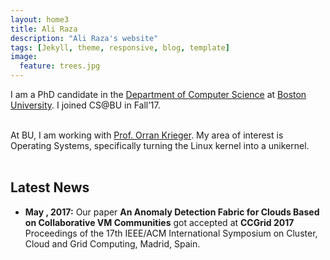 ```yaml
---
layout: home3
title: Ali Raza
description: "Ali Raza's website"
tags: [Jekyll, theme, responsive, blog, template]
image:
  feature: trees.jpg
---
```


I am a PhD candidate in the [Department of Computer Science](http://www.bu.edu/cs/) at [Boston University](http://www.bu.edu). I joined CS@BU in Fall’17. 
<br />
<br />

At BU, I am working with [Prof. Orran Krieger](https://www.bu.edu/eng/profile/orran-krieger/). My area of interest is Operating Systems, specifically turning the Linux kernel into a unikernel. 
<br />
<br />

## Latest News ##

- **May , 2017:** Our paper **An Anomaly Detection Fabric for Clouds Based on Collaborative VM Communities** got accepted at **CCGrid 2017** Proceedings of the 17th IEEE/ACM International Symposium on Cluster, Cloud and Grid Computing, Madrid, Spain.

<!-- - **November 19, 2018:** Accepted **Publicity Chair** position for IEEE International Workshop on Computer and Networking Experimental Research using Testbeds (**CNERT**), in conjunction with **IEEE INFOCOM** 2019, Paris, France.

- **September 12, 2018:** In **Technical Program Committee (TPC)** for IEEE Conference on Network Softwarization (**NetSoft**) 2019, Paris, France.

- **June 28, 2018:** I will be presenting our paper **Virtual Function Placement and Traffic Steering over 5G Multi-Technology Networks** at IEEE Conference on Network Softwarization (**NetSoft**) 2018, Montreal, Canada.

- **June 25, 2018:** I will be chairing "Design, Management and Orchestration of Edge Computing and Tactile Internet" session at **[Smart network Technologies and Edge computing for the Tactile Internet (STET 2018)](http://www.cs.slu.edu/stet2018/)**, Montreal, Canada.

- **May 14-18, 2018:** I am giving advance [NFV/SDN tutorial](http://voip.netlab.uky.edu/grw2018ky/summercamp.html) on GENI testbed at **GENI Regional Workshop (GRW 2018)** and Summer Camp at Lexington, Kentucky, USA.

- **March 14, 2018:** We got ![#f03c15](https://placehold.it/15/f03c15/000000?text=+)**`FIRST PRIZE`**![#f03c15](https://placehold.it/15/f03c15/000000?text=+) for our project [**EL-SEC**](https://github.com/akhtarnabeel/ELSEC) at [**GENI Experimenter Contest 2018**](https://witestlab.poly.edu/~ffund/geni-experimenter-contest-2018/). Award worth **$6000**. We are invited to present our project demo at  **IEEE INFOCOM 2018**, Hawaii, USA.  

- **February 9, 2018:** Our paper **EL-SEC: ELastic Management of SECurity Applications on Virtualized Infrastructure** got accepted at **IEEE INFOCOM** International Workshop on Computer and Networking Experimental Research Using Testbeds (**CNERT**) 2018, Hawaii, USA. 

- **February 8, 2018:** Our **demo** paper **EL-SEC: ELastic Management of SECurity Applications on Virtualized Infrastructure** got accepted at **IEEE INFOCOM 2018**, Hawaii, USA. 

- **November 3-4, 2017:** I am giving tutorial on **Managing a Virtual Network Function using SDN and Control Theory** at **GENI Regional Workshop (GRW 2017)**, University of Oregon, USA.

- **October 16, 2017:** Presenting our work **Using a Control Theoretic Load Balancer for Efficient Attack Traffic Analysis and Defense on Virtualized Infrastructure**  (poster) at
 The 2nd Symposium on the COntrol of NEtwork Systems (**SCONES 2017**) , associated with IEEE Transactions on Control of Network Systems (TCNS), Boston, USA, Oct. 2017.

- **October 10, 2017:** Presenting our work **On Balancing Load to Quickly Detect and Stop Attack Traffic** (poster/demo) at IEEE Network Innovators Community Event Workshop (**IEEE NICE 2017**), co-located with IEEE ICNP 2017, Toronto, Canada

- **August 15, 2017:** Our journal paper **Autonomic Communications in Software-Driven Networks** got accepted at IEEE Journal on Selected Areas in Communications (**JSAC**). ![#f03c15](https://placehold.it/15/f03c15/000000?text=+)**```Impact Factor 8.08```**![#f03c15](https://placehold.it/15/f03c15/000000?text=+) 



 -->